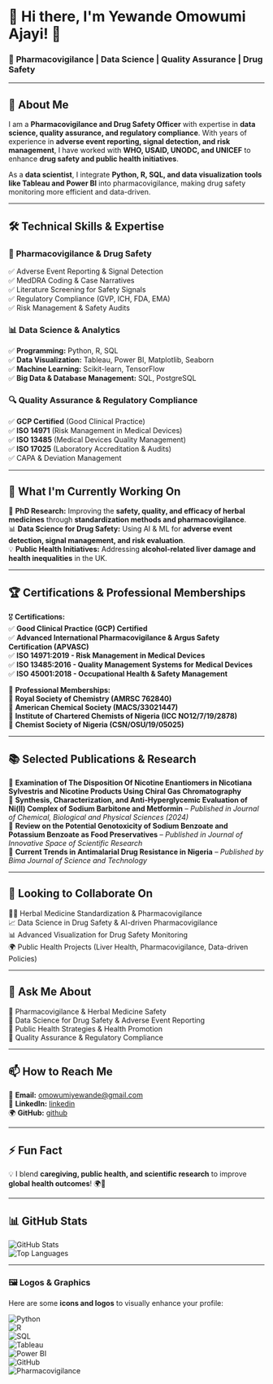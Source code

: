 
# 🌟 **Hi there, I'm Yewande Omowumi Ajayi!** 👋  

### 🚀 **Pharmacovigilance | Data Science | Quality Assurance | Drug Safety**  

---

## 🔬 **About Me**  

I am a **Pharmacovigilance and Drug Safety Officer** with expertise in **data science, quality assurance, and regulatory compliance**. With years of experience in **adverse event reporting, signal detection, and risk management**, I have worked with **WHO, USAID, UNODC, and UNICEF** to enhance **drug safety and public health initiatives**.  

As a **data scientist**, I integrate **Python, R, SQL, and data visualization tools like Tableau and Power BI** into pharmacovigilance, making drug safety monitoring more efficient and data-driven.  

---

## 🛠 **Technical Skills & Expertise**  

### 🏥 **Pharmacovigilance & Drug Safety**  
✅ Adverse Event Reporting & Signal Detection  
✅ MedDRA Coding & Case Narratives  
✅ Literature Screening for Safety Signals  
✅ Regulatory Compliance (GVP, ICH, FDA, EMA)  
✅ Risk Management & Safety Audits  

### 📊 **Data Science & Analytics**  
✅ **Programming:** Python, R, SQL  
✅ **Data Visualization:** Tableau, Power BI, Matplotlib, Seaborn  
✅ **Machine Learning:** Scikit-learn, TensorFlow  
✅ **Big Data & Database Management:** SQL, PostgreSQL  

### 🔍 **Quality Assurance & Regulatory Compliance**  
✅ **GCP Certified** (Good Clinical Practice)  
✅ **ISO 14971** (Risk Management in Medical Devices)  
✅ **ISO 13485** (Medical Devices Quality Management)  
✅ **ISO 17025** (Laboratory Accreditation & Audits)  
✅ CAPA & Deviation Management  

---

## 🎯 **What I'm Currently Working On**  
🔬 **PhD Research:** Improving the **safety, quality, and efficacy of herbal medicines** through **standardization methods and pharmacovigilance**.  
📊 **Data Science for Drug Safety:** Using AI & ML for **adverse event detection, signal management, and risk evaluation**.  
💡 **Public Health Initiatives:** Addressing **alcohol-related liver damage and health inequalities** in the UK.  

---

## 🏆 **Certifications & Professional Memberships**  

🎖 **Certifications:**  
✅ **Good Clinical Practice (GCP) Certified**  
✅ **Advanced International Pharmacovigilance & Argus Safety Certification (APVASC)**  
✅ **ISO 14971:2019 - Risk Management in Medical Devices**  
✅ **ISO 13485:2016 - Quality Management Systems for Medical Devices**  
✅ **ISO 45001:2018 - Occupational Health & Safety Management**  

👥 **Professional Memberships:**  
🔹 **Royal Society of Chemistry (AMRSC 762840)**  
🔹 **American Chemical Society (MACS/33021447)**  
🔹 **Institute of Chartered Chemists of Nigeria (ICC NO12/7/19/2878)**  
🔹 **Chemist Society of Nigeria (CSN/OSU/19/05025)**  

---

## 📚 **Selected Publications & Research**  

📄 **Examination of The Disposition Of Nicotine Enantiomers in Nicotiana Sylvestris and Nicotine Products Using Chiral Gas Chromatography**  
📄 **Synthesis, Characterization, and Anti-Hyperglycemic Evaluation of Ni(II) Complex of Sodium Barbitone and Metformin** – *Published in Journal of Chemical, Biological and Physical Sciences (2024)*  
📄 **Review on the Potential Genotoxicity of Sodium Benzoate and Potassium Benzoate as Food Preservatives** – *Published in Journal of Innovative Space of Scientific Research*  
📄 **Current Trends in Antimalarial Drug Resistance in Nigeria** – *Published by Bima Journal of Science and Technology*  

---

## 🤝 **Looking to Collaborate On**  
👩‍⚕️ Herbal Medicine Standardization & Pharmacovigilance  
📈 Data Science in Drug Safety & AI-driven Pharmacovigilance  
📊 Advanced Visualization for Drug Safety Monitoring  
🌍 Public Health Projects (Liver Health, Pharmacovigilance, Data-driven Policies)  

---

## 💬 **Ask Me About**  
🔹 Pharmacovigilance & Herbal Medicine Safety  
🔹 Data Science for Drug Safety & Adverse Event Reporting  
🔹 Public Health Strategies & Health Promotion  
🔹 Quality Assurance & Regulatory Compliance  

---

## 📫 **How to Reach Me**  

📧 **Email:** [omowumiyewande@gmail.com](mailto:omowumiyewande@gmail.com)  
🔗 **LinkedIn:** [linkedin](https://www.linkedin.com/in/yewande-omowumi-ajayi/)  
🌍 **GitHub:** [github](https://github.com/Wemije)  

---

## ⚡ **Fun Fact**  
💡 I blend **caregiving, public health, and scientific research** to improve **global health outcomes**! 🌍💊  

---

## 📊 **GitHub Stats**  

![GitHub Stats](https://github-readme-stats.vercel.app/api?username=YOUR-GITHUB-USERNAME&show_icons=true&theme=radical)  
![Top Languages](https://github-readme-stats.vercel.app/api/top-langs/?username=YOUR-GITHUB-USERNAME&layout=compact&theme=radical)  

---

### 🖼️ **Logos & Graphics**  

Here are some **icons and logos** to visually enhance your profile:  

![Python](https://img.shields.io/badge/Python-3776AB?style=for-the-badge&logo=python&logoColor=white)  
![R](https://img.shields.io/badge/R-276DC3?style=for-the-badge&logo=r&logoColor=white)  
![SQL](https://img.shields.io/badge/SQL-CC2927?style=for-the-badge&logo=microsoft-sql-server&logoColor=white)  
![Tableau](https://img.shields.io/badge/Tableau-E97627?style=for-the-badge&logo=Tableau&logoColor=white)  
![Power BI](https://img.shields.io/badge/PowerBI-F2C811?style=for-the-badge&logo=power-bi&logoColor=black)  
![GitHub](https://img.shields.io/badge/GitHub-181717?style=for-the-badge&logo=github&logoColor=white)  
![Pharmacovigilance](https://img.shields.io/badge/Pharmacovigilance-004080?style=for-the-badge&logoColor=white) 
